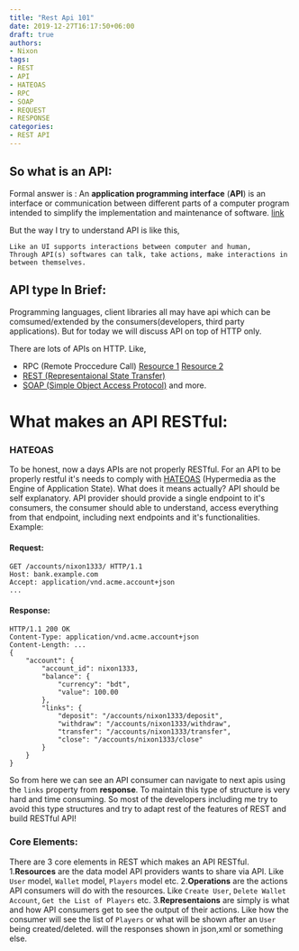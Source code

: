 ```yaml
---
title: "Rest Api 101"
date: 2019-12-27T16:17:50+06:00
draft: true
authors:
- Nixon
tags:
- REST
- API
- HATEOAS
- RPC
- SOAP
- REQUEST
- RESPONSE
categories:
- REST API
---
```


## So what is an API:
Formal answer is : An **application programming interface** (**API**) is an interface or communication between different parts of a computer program intended to simplify the implementation and maintenance of software. [link](https://en.wikipedia.org/wiki/Application_programming_interface)

But the way I try to understand API is like this, 
```
Like an UI supports interactions between computer and human, 
Through API(s) softwares can talk, take actions, make interactions in between themselves.
```
## API type In Brief:
Programming languages, client libraries all may have api which can be comsumed/extended by the consumers(developers, third party applications). But for today we will discuss API on top of HTTP only.

There are lots of APIs on HTTP. Like,
* RPC (Remote Proccedure Call) [Resource 1](https://en.wikipedia.org/wiki/XML-RPC) [Resource 2](https://en.wikipedia.org/wiki/JSON-RPC)
* [REST (Representaional State Transfer)](https://en.wikipedia.org/wiki/Representational_state_transfer)
* [SOAP (Simple Object Access Protocol)](https://en.wikipedia.org/wiki/SOAP)
and more.

# What makes an API RESTful:

### HATEOAS
To be honest, now a days APIs are not properly RESTful. 
For an API to be properly restful it's needs to comply with [HATEOAS](https://en.wikipedia.org/wiki/HATEOAS) (Hypermedia as the Engine of Application State). What does it means actually? 
API should be self explanatory. API provider should provide a single endpoint to it's consumers, the consumer should able to understand, access everything from that endpoint, including next endpoints and it's functionalities.
Example:

#### Request:
```
GET /accounts/nixon1333/ HTTP/1.1
Host: bank.example.com
Accept: application/vnd.acme.account+json
...
```
#### Response:
```
HTTP/1.1 200 OK
Content-Type: application/vnd.acme.account+json
Content-Length: ...
{
    "account": {
        "account_id": nixon1333,
        "balance": {
            "currency": "bdt",
            "value": 100.00
        },
        "links": {
            "deposit": "/accounts/nixon1333/deposit",
            "withdraw": "/accounts/nixon1333/withdraw",
            "transfer": "/accounts/nixon1333/transfer",
            "close": "/accounts/nixon1333/close"
        }
    }
}
```
So from here we can see an API consumer can navigate to next apis using the `links` property from **response**.
To maintain this type of structure is very hard and time consuming. So most of the developers including me try to avoid this type structures and try to adapt rest of the features of REST and build RESTful API!

### Core Elements:
There are 3 core elements in REST which makes an API RESTful.
1.**Resources** are the data model API providers wants to share via API. Like `User` model, `Wallet` model, `Players` model etc.
2.**Operations** are the actions API consumers will do with the resources. Like `Create User`, `Delete Wallet Account`, `Get the List of Players` etc.
3.**Representaions** are simply is what and how API consumers get to see the output of their actions. Like how the consumer will see the list of `Players` or what will be shown after an `User` being created/deleted. will the responses shown in json,xml or something else.
